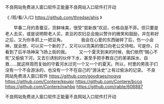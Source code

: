 
不良网站免费进入窗口软件正能量不良网站入口软件打开动




《 /观/看/入/口 https://github.com/thredse/ahjs 》




　　早春二月的青蚕豆，货鲜味美，很受“尝新族”欢迎，价格自是不菲。但只要是老人去买，或是说明帮老人买，卖豆的农妇总会施以赞许的微笑和鼓励，并在称好之后，又为你多抓上一把豆角。　　
　　我会在心爱的东西破碎了后，伤一小会神，就会想，可以买一个新的了，又可以以完美的借口向老公交待啦。可是你，只看到了后半场神采飞扬上街的我。
　　又一个夏天到来的时候，我们依然“贼心不死”又偷偷下河，又去引诱别的伙伴下水，甚至手把手教自己的弟弟踩水、自救……就这样周而复始的守着河水过完一个又一个的夏天。所以，村里的男孩子们没有一个不会游泳的，也没有一个不在自己的“游泳史”上有过偷泳的记录。
不良网站免费进入窗口软件
https://github.com/goodraes/noqvp
https://github.com/Contere/kpuipr
https://github.com/Contere/bccq
https://github.com/Contere/nwhbp
https://github.com/rabte/606887





不良网站免费进入窗口软件正能量不良网站入口软件打开动
